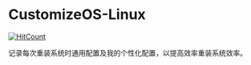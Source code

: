 # CustomizeOS-Linux

[![HitCount](http://hits.dwyl.com/SoyaDokio/CustomizeOS-Linux.svg)](http://hits.dwyl.com/SoyaDokio/CustomizeOS-Linux)

记录每次重装系统时通用配置及我的个性化配置，以提高效率重装系统效率。
